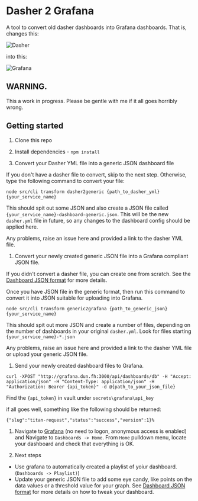 # Dasher 2 Grafana

A tool to convert old dasher dashboards into Grafana dashboards. That is, changes this:

![](./images/dasher.png "Dasher")

into this:

![](./images/grafana.png "Grafana")


## WARNING.
This a work in progress. Please be gentle with me if it all goes horribly wrong.

## Getting started

1. Clone this repo

1. Install dependencies - `npm install`

1. Convert your Dasher YML file into a generic JSON dashboard file

 If you don't have a dasher file to convert, skip to the next step. Otherwise, type the following command to convert your file:

 ```
 node src/cli transform dasher2generic {path_to_dasher_yml} {your_service_name}
 ```

 This should spit out some JSON and also create a JSON file called `{your_service_name}-dashboard-generic.json`. This will be the new `dasher.yml` file in future, so any changes to the dashboard config should be applied here.

 Any problems, raise an issue here and provided a link to the dasher YML file.

1. Convert your newly created generic JSON file into a Grafana compliant JSON file.

 If you didn't convert a dasher file, you can create one from scratch. See the [Dashboard JSON format](./dashboard.md) for more details.

 Once you have JSON file in the generic format, then run this command to convert it into JSON suitable for uploading into Grafana.

 ```
 node src/cli transform generic2grafana {path_to_generic_json} {your_service_name}
 ```
 This should spit out more JSON and create a number of files, depending on the number of dashboards in your original `dasher.yml`. Look for files starting `{your_service_name}-*.json`

  Any problems, raise an issue here and provided a link to the dasher YML file or upload your generic JSON file.

1. Send your newly created dashboard files to Grafana.
 ```
 curl -XPOST "http://grafana.dun.fh:3000/api/dashboards/db" -H "Accept: application/json" -H "Content-Type: application/json" -H "Authorization: Bearer {api_token}" -d @{path_to_your_json_file}
 ```

 Find the `{api_token}` in vault under `secrets\grafana\api_key`

 if all goes well, something like the following should be returned:

 ```
 {"slug":"titan-request","status":"success","version":1}%
 ```

1. Navigate to [Grafana](http://grafana.dun.fh:3000) (no need to logon, anonymous access is enabled) and Navigate to `Dashboards -> Home`. From `Home` pulldown menu, locate your dashboard and check that everything is OK.

1. Next steps
 * Use grafana to automatically created a playlist of yoiur dashboard. (`Dashboards -> Playlist)`)
 * Update your generic JSON file to add some eye candy, like points on the data values or a threshold value for your graph. See [Dashboard JSON format](./dashboard.md) for more details on how to tweak your dashboard.
